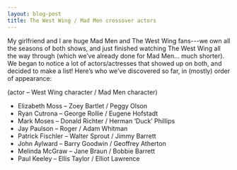 ```yaml
--- 
layout: blog-post
title: The West Wing / Mad Men crossover actors
---
```


My girlfriend and I are huge Mad Men and The West Wing fans---we own all the seasons of both shows, and just finished watching The West Wing all the way through (which we’ve already done for Mad Men... much shorter). We began to notice a lot of actors/actresses that showed up on both, and decided to make a list! Here’s who we’ve discovered so far, in (mostly) order of appearance:

(actor – West Wing character / Mad Men character)

- Elizabeth Moss – Zoey Bartlet / Peggy Olson
- Ryan Cutrona – George Rollie / Eugene Hofstadt
- Mark Moses – Donald Richter / Herman ‘Duck’ Phillips
- Jay Paulson – Roger / Adam Whitman
- Patrick Fischler – Walter Sprout / Jimmy Barrett
- John Aylward – Barry Goodwin / Geoffrey Atherton
- Melinda McGraw – Jane Braun / Bobbie Barrett
- Paul Keeley – Ellis Taylor / Elliot Lawrence